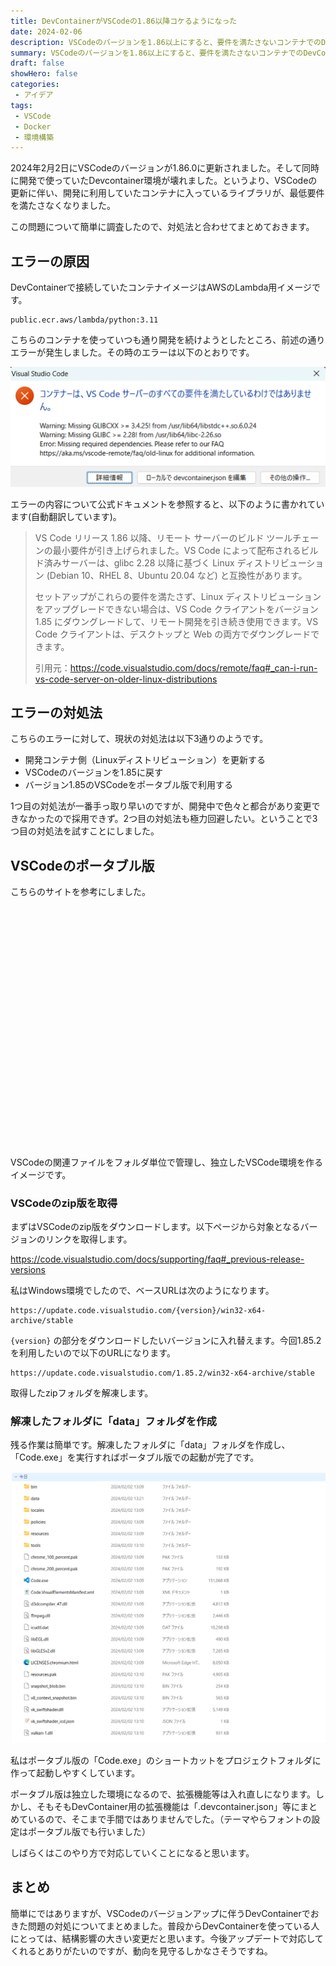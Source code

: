 ```yaml
---
title: DevContainerがVSCodeの1.86以降コケるようになった
date: 2024-02-06
description: VSCodeのバージョンを1.86以上にすると、要件を満たさないコンテナでのDevContainer利用ができなくなったので対処法を調べました
summary: VSCodeのバージョンを1.86以上にすると、要件を満たさないコンテナでのDevContainer利用ができなくなったので対処法を調べました
draft: false
showHero: false
categories:
 - アイデア
tags:
 - VSCode
 - Docker
 - 環境構築
---
```


2024年2月2日にVSCodeのバージョンが1.86.0に更新されました。そして同時に開発で使っていたDevcontainer環境が壊れました。というより、VSCodeの更新に伴い、開発に利用していたコンテナに入っているライブラリが、最低要件を満たさなくなりました。

この問題について簡単に調査したので、対処法と合わせてまとめておきます。

## エラーの原因

DevContainerで接続していたコンテナイメージはAWSのLambda用イメージです。

```text
public.ecr.aws/lambda/python:3.11
```

こちらのコンテナを使っていつも通り開発を続けようとしたところ、前述の通りエラーが発生しました。その時のエラーは以下のとおりです。

![error log](featured-error.png)

エラーの内容について公式ドキュメントを参照すると、以下のように書かれています(自動翻訳しています)。

> VS Code リリース 1.86 以降、リモート サーバーのビルド ツールチェーンの最小要件が引き上げられました。VS Code によって配布されるビルド済みサーバーは、glibc 2.28 以降に基づく Linux ディストリビューション (Debian 10、RHEL 8、Ubuntu 20.04 など) と互換性があります。
> 
> セットアップがこれらの要件を満たさず、Linux ディストリビューションをアップグレードできない場合は、VS Code クライアントをバージョン 1.85 にダウングレードして、リモート開発を引き続き使用できます。VS Code クライアントは、デスクトップと Web の両方でダウングレードできます。
>
> 引用元：<https://code.visualstudio.com/docs/remote/faq#_can-i-run-vs-code-server-on-older-linux-distributions>

## エラーの対処法

こちらのエラーに対して、現状の対処法は以下3通りのようです。

- 開発コンテナ側（Linuxディストリビューション）を更新する
- VSCodeのバージョンを1.85に戻す
- バージョン1.85のVSCodeをポータブル版で利用する

1つ目の対処法が一番手っ取り早いのですが、開発中で色々と都合があり変更できなかったので採用できず。2つ目の対処法も極力回避したい。ということで3つ目の対処法を試すことにしました。

## VSCodeのポータブル版

こちらのサイトを参考にしました。

<div class="iframely-embed"><div class="iframely-responsive" style="width:75%; padding-bottom: 52.5%; padding-top: 120px; margin:auto;"><a href="https://zenn.dev/ythk/articles/6e0e031cfc7534" data-iframely-url="//iframely.net/rOEkZu6"></a></div></div><script async src="//iframely.net/embed.js"></script>

VSCodeの関連ファイルをフォルダ単位で管理し、独立したVSCode環境を作るイメージです。

### VSCodeのzip版を取得

まずはVSCodeのzip版をダウンロードします。以下ページから対象となるバージョンのリンクを取得します。

<https://code.visualstudio.com/docs/supporting/faq#_previous-release-versions>

私はWindows環境でしたので、ベースURLは次のようになります。

```text
https://update.code.visualstudio.com/{version}/win32-x64-archive/stable
```

`{version}` の部分をダウンロードしたいバージョンに入れ替えます。今回1.85.2を利用したいので以下のURLになります。

```text
https://update.code.visualstudio.com/1.85.2/win32-x64-archive/stable
```

取得したzipフォルダを解凍します。

### 解凍したフォルダに「data」フォルダを作成

残る作業は簡単です。解凍したフォルダに「data」フォルダを作成し、「Code.exe」を実行すればポータブル版での起動が完了です。

![「data」フォルダの作成](data.png)

私はポータブル版の「Code.exe」のショートカットをプロジェクトフォルダに作って起動しやすくしています。

ポータブル版は独立した環境になるので、拡張機能等は入れ直しになります。しかし、そもそもDevContainer用の拡張機能は「.devcontainer.json」等にまとめているので、そこまで手間ではありませんでした。（テーマやらフォントの設定はポータブル版でも行いました）

しばらくはこのやり方で対応していくことになると思います。

## まとめ

簡単にではありますが、VSCodeのバージョンアップに伴うDevContainerでおきた問題の対処についてまとめました。普段からDevContainerを使っている人にとっては、結構影響の大きい変更だと思います。今後アップデートで対応してくれるとありがたいのですが、動向を見守るしかなさそうですね。
